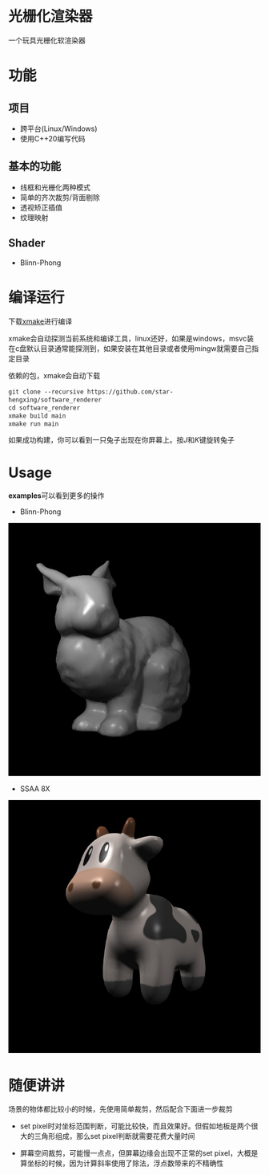 # 光栅化渲染器

一个玩具光栅化软渲染器

# 功能

## 项目

- 跨平台(Linux/Windows)
- 使用C++20编写代码

## 基本的功能

- 线框和光栅化两种模式
- 简单的齐次裁剪/背面剔除
- 透视矫正插值
- 纹理映射

## Shader

- Blinn-Phong

# 编译运行

下载[xmake](https://xmake.io/)进行编译

xmake会自动探测当前系统和编译工具，linux还好，如果是windows，msvc装在c盘默认目录通常能探测到，如果安装在其他目录或者使用mingw就需要自己指定目录

依赖的包，xmake会自动下载

```shell
git clone --recursive https://github.com/star-hengxing/software_renderer
cd software_renderer
xmake build main
xmake run main
```
如果成功构建，你可以看到一只兔子出现在你屏幕上。按*J*和*K*键旋转兔子

# Usage

**examples**可以看到更多的操作

- Blinn-Phong

![Bunny](../image/bunny.jpg)

- SSAA 8X

![spot_ssaa_x8](../image/spot_ssaa_8x.jpg)

# 随便讲讲

场景的物体都比较小的时候，先使用简单裁剪，然后配合下面进一步裁剪

- set pixel时对坐标范围判断，可能比较快，而且效果好。但假如地板是两个很大的三角形组成，那么set pixel判断就需要花费大量时间

- 屏幕空间裁剪，可能慢一点点，但屏幕边缘会出现不正常的set pixel，大概是算坐标的时候，因为计算斜率使用了除法，浮点数带来的不精确性